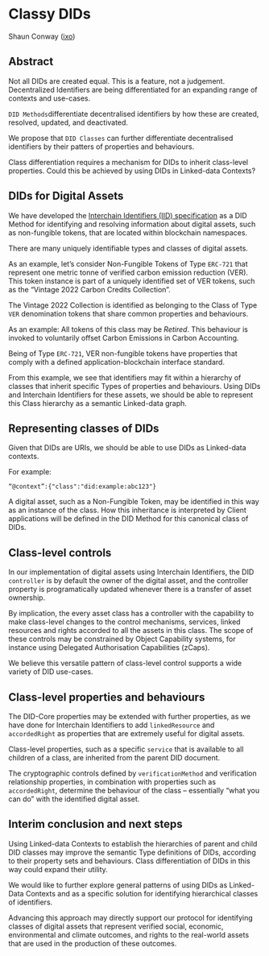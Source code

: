 # Classy DIDs

Shaun Conway ([ixo](https:ixo.world))

## Abstract

Not all DIDs are created equal. This is a feature, not a judgement. Decentralized Identifiers are being differentiated for an expanding range of contexts and use-cases.

`DID Methods`differentiate decentralised identifiers by how these are created, resolved, updated, and deactivated.

We propose that `DID Classes` can further differentiate decentralised identifiers by their patters of properties and behaviours.

Class differentiation requires a mechanism for DIDs to inherit class-level properties. Could this be achieved by using DIDs in Linked-data Contexts?

## DIDs for Digital Assets

We have developed the [Interchain Identifiers (IID) specification](https://github.com/EarthProgram/Identifiers/blob/main/index.md) as a DID Method for identifying and resolving information about digital assets, such as non-fungible tokens, that are located within blockchain namespaces.

There are many uniquely identifiable types and classes of digital assets.

As an example, let’s consider Non-Fungible Tokens of Type `ERC-721` that represent one metric tonne of verified carbon emission reduction (VER). This token instance is part of a uniquely identified set of VER tokens, such as the “Vintage 2022 Carbon Credits Collection”.

The Vintage 2022 Collection is identified as belonging to the Class of Type `VER` denomination tokens that share common properties and behaviours. 

As an example: All tokens of this class may be *Retired*. This behaviour is invoked to voluntarily offset Carbon Emissions in Carbon Accounting.

Being of Type `ERC-721`, VER non-fungible tokens have properties that comply with a defined application-blockchain interface standard.

From this example, we see that identifiers may fit within a hierarchy of classes that inherit specific Types of properties and behaviours. Using DIDs and Interchain Identifiers for these assets, we should be able to represent this Class hierarchy as a semantic Linked-data graph.

## Representing classes of DIDs

Given that DIDs are URIs, we should be able to use DIDs as Linked-data contexts.

For example:

`“@context”:{"class":"did:example:abc123"}`

A digital asset, such as a Non-Fungible Token, may be identified in this way as an instance of the class. How this inheritance is interpreted by Client applications will be defined in the DID Method for this canonical class of DIDs.

## Class-level controls

In our implementation of digital assets using Interchain Identifiers, the DID `controller` is by default the owner of the digital asset, and the controller property is programatically updated whenever there is a transfer of asset ownership.

By implication, the every asset class has a controller with the capability to make class-level changes to the control mechanisms, services, linked resources and rights accorded to all the assets in this class. The scope of these controls may be constrained by Object Capability systems, for instance using Delegated Authorisation Capabilities (zCaps).

We believe this versatile pattern of class-level control supports a wide variety of DID use-cases.

## Class-level properties and behaviours

The DID-Core properties may be extended with further properties, as we have done for Interchain Identifiers to add `linkedResource` and `accordedRight` as properties that are extremely useful for digital assets. 

Class-level properties, such as a specific `service` that is available to all children of a class, are inherited from the parent DID document.

The cryptographic controls defined by `verificationMethod` and verification relationship properties, in combination with properties such as `accordedRight`, determine the behaviour of the class – essentially “what you can do” with the identified digital asset.

## Interim conclusion and next steps

Using Linked-data Contexts to establish the hierarchies of parent and child DID classes may improve the semantic Type definitions of DIDs, according to their property sets and behaviours. Class differentiation of DIDs in this way could expand their utility. 

We would like to further explore general patterns of using DIDs as Linked-Data Contexts and as a specific solution for identifying hierarchical classes of identifiers.

Advancing this approach may directly support our protocol for identifying classes of digital assets that represent verified social, economic, environmental and climate outcomes, and rights to the real-world assets that are used in the production of these outcomes.
